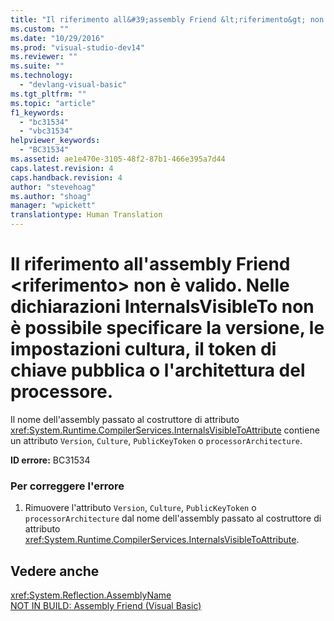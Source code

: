```yaml
---
title: "Il riferimento all&#39;assembly Friend &lt;riferimento&gt; non &#232; valido. Nelle dichiarazioni InternalsVisibleTo non &#232; possibile specificare la versione, le impostazioni cultura, il token di chiave pubblica o l&#39;architettura del processore. | Microsoft Docs"
ms.custom: ""
ms.date: "10/29/2016"
ms.prod: "visual-studio-dev14"
ms.reviewer: ""
ms.suite: ""
ms.technology: 
  - "devlang-visual-basic"
ms.tgt_pltfrm: ""
ms.topic: "article"
f1_keywords: 
  - "bc31534"
  - "vbc31534"
helpviewer_keywords: 
  - "BC31534"
ms.assetid: ae1e470e-3105-48f2-87b1-466e395a7d44
caps.latest.revision: 4
caps.handback.revision: 4
author: "stevehoag"
ms.author: "shoag"
manager: "wpickett"
translationtype: Human Translation
---
```

# Il riferimento all&#39;assembly Friend &lt;riferimento&gt; non &#232; valido. Nelle dichiarazioni InternalsVisibleTo non &#232; possibile specificare la versione, le impostazioni cultura, il token di chiave pubblica o l&#39;architettura del processore.
Il nome dell'assembly passato al costruttore di attributo <xref:System.Runtime.CompilerServices.InternalsVisibleToAttribute> contiene un attributo `Version`, `Culture`, `PublicKeyToken` o `processorArchitecture`.  
  
 **ID errore:** BC31534  
  
### Per correggere l'errore  
  
1.  Rimuovere l'attributo `Version`, `Culture`, `PublicKeyToken` o `processorArchitecture` dal nome dell'assembly passato al costruttore di attributo <xref:System.Runtime.CompilerServices.InternalsVisibleToAttribute>.  
  
## Vedere anche  
 <xref:System.Reflection.AssemblyName>   
 [NOT IN BUILD: Assembly Friend \(Visual Basic\)](http://msdn.microsoft.com/it-it/80e7a33a-ca91-450b-a00e-c5a7986e228c)